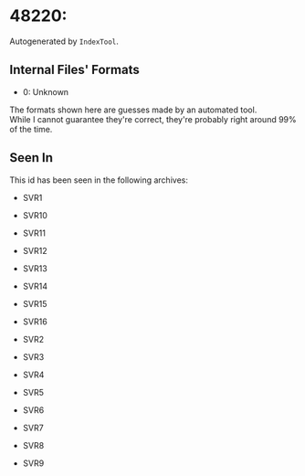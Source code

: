 # 48220: 

Autogenerated by `IndexTool`.  



## Internal Files' Formats
- 0: Unknown

The formats shown here are guesses made by an automated tool.  
While I cannot guarantee they're correct, they're probably right around 99% of the time.

## Seen In

This id has been seen in the following archives:  

- SVR1  

- SVR10  

- SVR11  

- SVR12  

- SVR13  

- SVR14  

- SVR15  

- SVR16  

- SVR2  

- SVR3  

- SVR4  

- SVR5  

- SVR6  

- SVR7  

- SVR8  

- SVR9  
